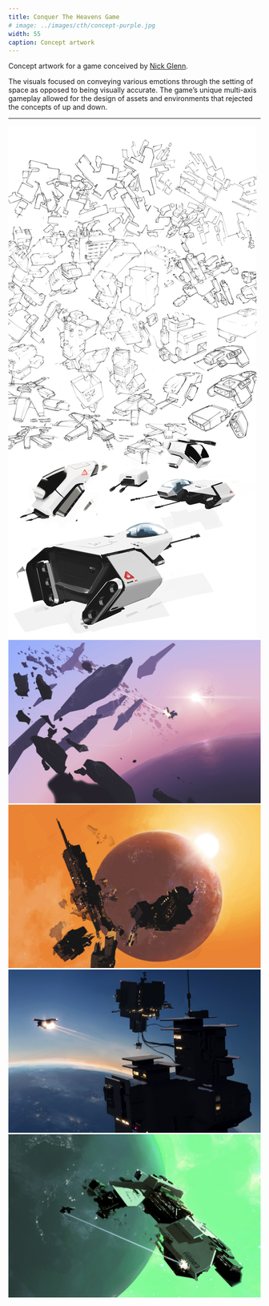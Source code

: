 ```yaml
---
title: Conquer The Heavens Game
# image: ../images/cth/concept-purple.jpg
width: 55
caption: Concept artwork
---
```


Concept artwork for a game conceived by [Nick Glenn](https://twitter.com/nickglenndotcom).

The visuals focused on conveying various emotions through the setting of space as opposed to being visually accurate. The game’s unique multi-axis gameplay allowed for the design of assets and environments that rejected the concepts of up and down.

***

![](../images/cth/sketches-ship.jpg)
![](../images/cth/concept-purple.jpg)
![](../images/cth/concept-orange.jpg)
![](../images/cth/concept-deepblue.jpg)
![](../images/cth/concept-green.jpg)